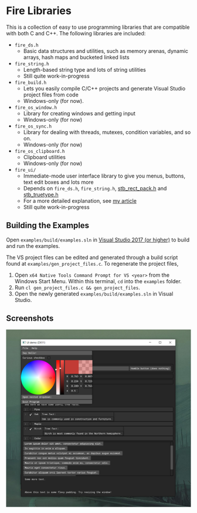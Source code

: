 # Fire Libraries

This is a collection of easy to use programming libraries that are compatible with both C and C++. The following libraries are included:

* `fire_ds.h`
  * Basic data structures and utilities, such as memory arenas, dynamic arrays, hash maps and bucketed linked lists
* `fire_string.h`
  * Length-based string type and lots of string utilities
  * Still quite work-in-progress
* `fire_build.h`
  * Lets you easily compile C/C++ projects and generate Visual Studio project files from code
  * Windows-only (for now).
* `fire_os_window.h`
  * Library for creating windows and getting input
  * Windows-only (for now)
* `fire_os_sync.h`
  * Library for dealing with threads, mutexes, condition variables, and so on.
  * Windows-only (for now)
* `fire_os_clipboard.h`
  * Clipboard utilities
  * Windows-only (for now)
* `fire_ui/`
  * Immediate-mode user interface library to give you menus, buttons, text edit boxes and lots more
  * Depends on `fire_ds.h`, `fire_string.h`, [stb_rect_pack.h](https://github.com/nothings/stb/blob/master/stb_rect_pack.h) and [stb_truetype.h](https://github.com/nothings/stb/blob/master/stb_truetype.h)
  * For a more detailed explanation, see [my article](https://eeromutka.github.io/projects/immediate_mode_ui/)
  * Still quite work-in-progress

## Building the Examples

Open `examples/build/examples.sln` in [Visual Studio 2017 (or higher)](https://visualstudio.microsoft.com/) to build and run the examples.

The VS project files can be edited and generated through a build script found at `examples/gen_project_files.c`. To regenerate the project files,
1. Open `x64 Native Tools Command Prompt for VS <year>` from the Windows Start Menu. Within this terminal, `cd` into the `examples` folder.
2. Run `cl gen_project_files.c && gen_project_files`.
3. Open the newly generated `examples/build/examples.sln` in Visual Studio.

## Screenshots

![ui_demo](/screenshots/ui_demo.png)
